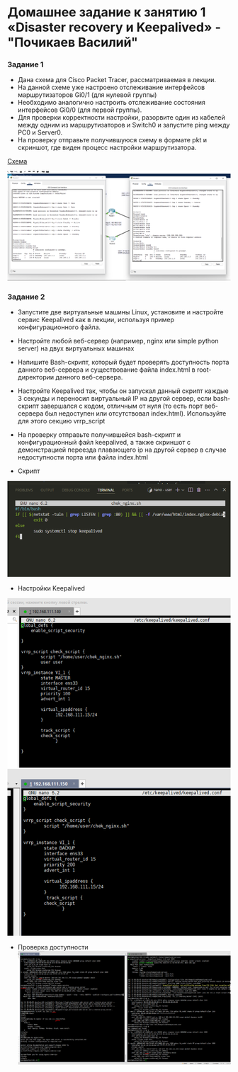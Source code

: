 # Домашнее задание к занятию 1 «Disaster recovery и Keepalived» - "Почикаев Василий"

### Задание 1
* Дана схема для Cisco Packet Tracer, рассматриваемая в лекции.
* На данной схеме уже настроено отслеживание интерфейсов маршрутизаторов Gi0/1 (для нулевой группы)
* Необходимо аналогично настроить отслеживание состояния интерфейсов Gi0/0 (для первой группы).
* Для проверки корректности настройки, разорвите один из кабелей между одним из маршрутизаторов и Switch0 и запустите ping между PC0 и Server0.
* На проверку отправьте получившуюся схему в формате pkt и скриншот, где виден процесс настройки маршрутизатора.

[Схема](https://github.com/PochikaevVV/HW_netology/blob/main/z1.pkt)

![Скриншот](https://github.com/PochikaevVV/HW_netology/blob/main/img/Screenshot_1_cisco.png)


### Задание 2

* Запустите две виртуальные машины Linux, установите и настройте сервис Keepalived как в лекции, используя пример конфигурационного файла.
* Настройте любой веб-сервер (например, nginx или simple python server) на двух виртуальных машинах
* Напишите Bash-скрипт, который будет проверять доступность порта данного веб-сервера и существование файла index.html в root-директории данного веб-сервера.
* Настройте Keepalived так, чтобы он запускал данный скрипт каждые 3 секунды и переносил виртуальный IP на другой сервер, если bash-скрипт завершался с кодом, отличным от нуля (то есть порт веб-сервера был недоступен или отсутствовал index.html). Используйте для этого секцию vrrp_script
* На проверку отправьте получившейся bash-скрипт и конфигурационный файл keepalived, а также скриншот с демонстрацией переезда плавающего ip на другой сервер в случае недоступности порта или файла index.html


* Скрипт

![Скриншот](https://github.com/PochikaevVV/HW_netology/blob/main/img/Screenshot_chek_nginx.sh.png)
* Настройки Keepalived

![Скриншот1](https://github.com/PochikaevVV/HW_netology/blob/main/img/keepalive_conf_master.png)
![Скриншот2](https://github.com/PochikaevVV/HW_netology/blob/main/img/keepalive_conf_backup.png)

* Проверка доступности
![Скриншот3](https://github.com/PochikaevVV/HW_netology/blob/main/img/keepalive_check.png)
